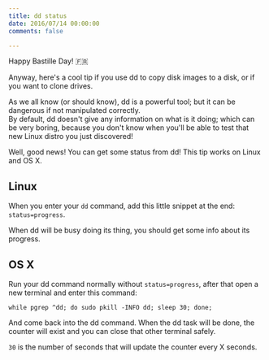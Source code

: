 ```yaml
---
title: dd status
date: 2016/07/14 00:00:00
comments: false

---
```


Happy Bastille Day! 🇫🇷

Anyway, here's a cool tip if you use dd to copy disk images to a disk, or if you want to clone drives.

As we all know (or should know), dd is a powerful tool; but it can be dangerous if not manipulated correctly.  
By default, dd doesn't give any information on what is it doing; which can be very boring, because you don't know when you'll be able to test that new Linux distro you just discovered!

Well, good news! You can get some status from dd! This tip works on Linux and OS X.

## Linux
When you enter your `dd` command, add this little snippet at the end: `status=progress`.

When dd will be busy doing its thing, you should get some info about its progress.

## OS X
Run your dd command normally without `status=progress`, after that open a new terminal and enter this command:

`while pgrep ^dd; do sudo pkill -INFO dd; sleep 30; done;`

And come back into the dd command. When the dd task will be done, the counter will exist and you can close that other terminal safely.

`30` is the number of seconds that will update the counter every X seconds.

